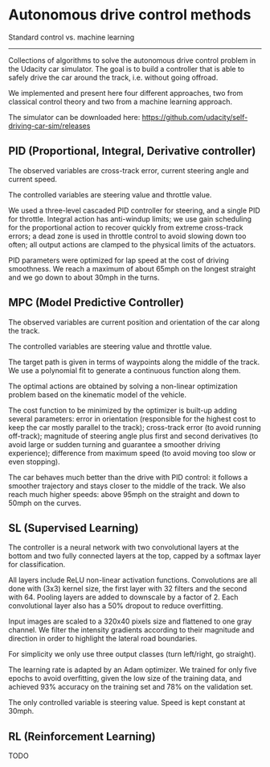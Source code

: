 # Autonomous drive control methods
Standard control vs. machine learning

---

Collections of algorithms to solve the autonomous drive control problem in the Udacity car simulator. The goal is to build a controller that is able to safely drive the car around the track, i.e. without going offroad.

We implemented and present here four different approaches, two from classical control theory and two from a machine learning approach.

The simulator can be downloaded here: https://github.com/udacity/self-driving-car-sim/releases

## PID (Proportional, Integral, Derivative controller)

The observed variables are cross-track error, current steering angle and current speed.

The controlled variables are steering value and throttle value.

We used a three-level cascaded PID controller for steering, and a single PID for throttle. Integral action has anti-windup limits; we use gain scheduling for the proportional action to recover quickly from extreme cross-track errors; a dead zone is used in throttle control to avoid slowing down too often; all output actions are clamped to the physical limits of the actuators.

PID parameters were optimized for lap speed at the cost of driving smoothness. We reach a maximum of about 65mph on the longest straight and we go down to about 30mph in the turns.

## MPC (Model Predictive Controller)

The observed variables are current position and orientation of the car along the track.

The controlled variables are steering value and throttle value.

The target path is given in terms of waypoints along the middle of the track. We use a polynomial fit to generate a continuous function along them.

The optimal actions are obtained by solving a non-linear optimization problem based on the kinematic model of the vehicle.

The cost function to be minimized by the optimizer is built-up adding several parameters: error in orientation (responsible for the highest cost to keep the car mostly parallel to the track); cross-track error (to avoid running off-track); magnitude of steering angle plus first and second derivatives (to avoid large or sudden turning and guarantee a smoother driving experience); difference from maximum speed (to avoid moving too slow or even stopping).

The car behaves much better than the drive with PID control: it follows a smoother trajectory and stays closer to the middle of the track. We also reach much higher speeds: above 95mph on the straight and down to 50mph on the curves.

## SL (Supervised Learning)

The controller is a neural network with two convolutional layers at the bottom and two fully connected layers at the top, capped by a softmax layer for classification.

All layers include ReLU non-linear activation functions. Convolutions are all done with (3x3) kernel size, the first layer with 32 filters and the second with 64. Pooling layers are added to downscale by a factor of 2. Each convolutional layer also has a 50% dropout to reduce overfitting.

Input images are scaled to a 320x40 pixels size and flattened to one gray channel. We filter the intensity gradients according to their magnitude and direction in order to highlight the lateral road boundaries.

For simplicity we only use three output classes (turn left/right, go straight).

The learning rate is adapted by an Adam optimizer. We trained for only five epochs to avoid overfitting, given the low size of the training data, and achieved 93% accuracy on the training set and 78% on the validation set.

The only controlled variable is steering value. Speed is kept constant at 30mph.

## RL (Reinforcement Learning)

TODO
